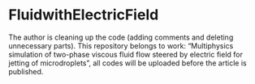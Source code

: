 # FluidwithElectricField
The author is cleaning up the code (adding comments and deleting unnecessary parts).
This repository belongs to work: “Multiphysics simulation of two-phase viscous fluid flow steered by electric field for jetting of microdroplets”, all codes will be uploaded before the article is published.
